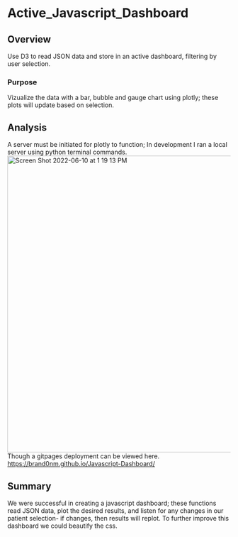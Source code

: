 # Active_Javascript_Dashboard
## Overview
Use D3 to read JSON data and store in an active dashboard, filtering by user selection. 

### Purpose
Vizualize the data with a bar, bubble and gauge chart using plotly; these plots will update based on selection.

## Analysis
A server must be initiated for plotly to function; In development I ran a local server using python terminal commands. 
<br />
<img width="669" alt="Screen Shot 2022-06-10 at 1 19 13 PM" src="https://user-images.githubusercontent.com/79609464/173135431-289142b1-9b53-4acd-87da-0c9cac248bd3.png">
<br />
Though a gitpages deployment can be viewed here. 
<br />
https://brand0nm.github.io/Javascript-Dashboard/
 
 ## Summary
We were successful in creating a javascript dashboard; these functions read JSON data, plot the desired results, and listen for any changes in our patient selection- if changes, then results will replot. To further improve this dashboard we could beautify the css.

